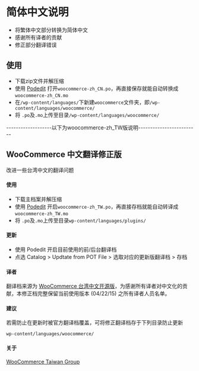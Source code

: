 # 简体中文说明
* 将繁体中文部分转换为简体中文
* 感谢所有译者的贡献
* 修正部分翻译错误

## 使用
* 下载zip文件并解压缩
* 使用 [Podedit](http://poedit.net/) 打开`woocommerce-zh_CN.po`，再直接保存就能自动转换成`woocommerce-zh_CN.mo`
* 在`/wp-content/languages/`下新建`woocommerce`文件夹，即`/wp-content/languages/woocommerce/`
* 将 `.po`及`.mo`上传至目录`/wp-content/languages/woocommerce/`

-------------------以下为woocommerce-zh_TW版说明-------------------------

## WooCommerce 中文翻译修正版
 改进一些台湾中文的翻译问题
 
#### 使用
* 下载主档案并解压缩
* 使用 [Podedit](http://poedit.net/) 开启`woocommerce-zh_TW.po`，再直接存档就能自动转译成`woocommerce-zh_TW.mo`
* 将 `.po`及`.mo`上传至目录`wp-content/languages/plugins/`

#### 更新
* 使用 Podedit 开启目前使用的前/后台翻译档
* 点选 Catalog > Updtate from POT File > 选取对应的更新版翻译档 > 存档

#### 译者

翻译档来源为 [WooCommerce 台湾中文开源版](https://www.transifex.com/projects/p/woocommerce/language/zh_TW/)，为感谢所有译者对中文化的贡献，本修正档完整保留当前使用版本 (04/22/15) 之所有译者人员名单。


#### 建议

若需防止在更新时被官方翻译档覆盖，可将修正翻译档存于下列目录防止更新

`wp-content/languages/woocommerce/`

#### 关于

[WooCommerce Taiwan Group](http://www.facebook.com/groups/woocommercetaiwan/)
